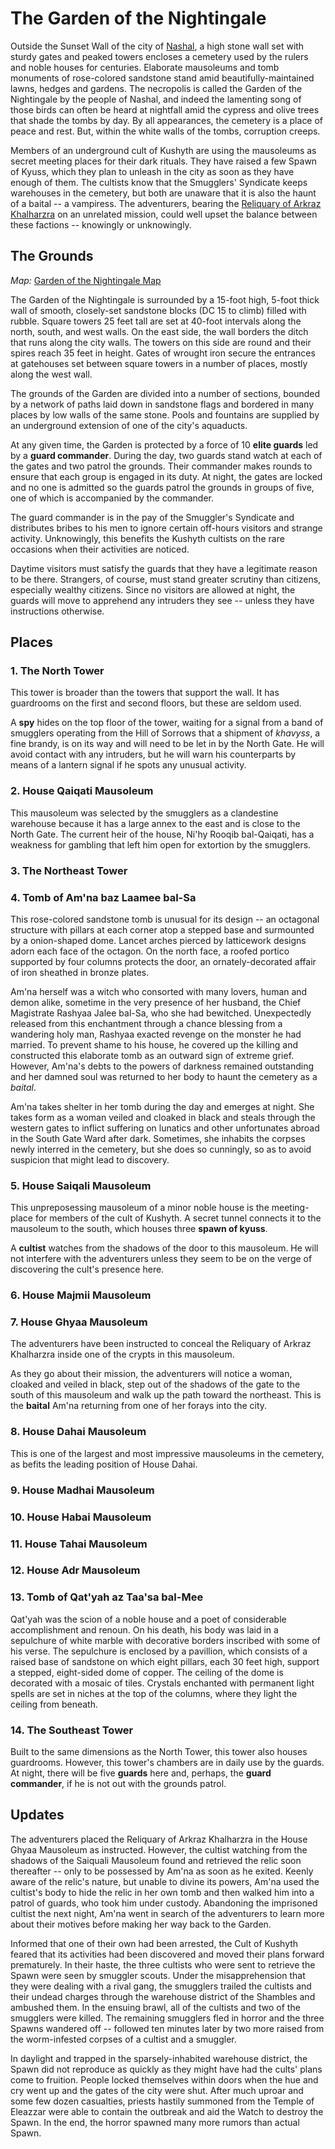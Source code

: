 # The Garden of the Nightingale

Outside the Sunset Wall of the city of [Nashal](Nashal.md), a high stone wall set with sturdy gates and peaked towers encloses a cemetery used by the rulers and noble houses for centuries. Elaborate mausoleums and tomb monuments of rose-colored sandstone stand amid beautifully-maintained lawns, hedges and gardens. The necropolis is called the Garden of the Nightingale by the people of Nashal, and indeed the lamenting song of those birds can often be heard at nightfall amid the cypress and olive trees that shade the tombs by day. By all appearances, the cemetery is a place of peace and rest. But, within the white walls of the tombs, corruption creeps.

Members of an underground cult of Kushyth are using the mausoleums as secret meeting places for their dark rituals. They have raised a few Spawn of Kyuss, which they plan to unleash in the city as soon as they have enough of them. The cultists know that the Smugglers' Syndicate keeps warehouses in the cemetery, but both are unaware that it is also the haunt of a baital -- a vampiress. The adventurers, bearing the [Reliquary of Arkraz Khalharzra](ReliquaryOfArkrazKhalharzra.md) on an unrelated mission, could well upset the balance between these factions -- knowingly or unknowingly.

## The Grounds

_Map:_ [Garden of the Nightingale Map](GardenOfTheNightingaleMap.pdf)

The Garden of the Nightingale is surrounded by a 15-foot high, 5-foot thick wall of smooth, closely-set sandstone blocks (DC 15 to climb) filled with rubble. Square towers 25 feet tall are set at 40-foot intervals along the north, south, and west walls. On the east side, the wall borders the ditch that runs along the city walls. The towers on this side are round and their spires reach 35 feet in height. Gates of wrought iron secure the entrances at gatehouses set between square towers in a number of places, mostly along the west wall.

The grounds of the Garden are divided into a number of sections, bounded by a network of paths laid down in sandstone flags and bordered in many places by low walls of the same stone. Pools and fountains are supplied by an underground extension of one of the city's aquaducts.

At any given time, the Garden is protected by a force of 10 **elite guards** led by a **guard commander**. During the day, two guards stand watch at each of the gates and two patrol the grounds. Their commander makes rounds to ensure that each group is engaged in its duty. At night, the gates are locked and no one is admitted so the guards patrol the grounds in groups of five, one of which is accompanied by the commander.

The guard commander is in the pay of the Smuggler's Syndicate and distributes bribes to his men to ignore certain off-hours visitors and strange activity. Unknowingly, this benefits the Kushyth cultists on the rare occasions when their activities are noticed.

Daytime visitors must satisfy the guards that they have a legitimate reason to be there. Strangers, of course, must stand greater scrutiny than citizens, especially wealthy citizens. Since no visitors are allowed at night, the guards will move to apprehend any intruders they see -- unless they have instructions otherwise.

## Places

### 1. The North Tower

This tower is broader than the towers that support the wall. It has guardrooms on the first and second floors, but these are seldom used.

A **spy** hides on the top floor of the tower, waiting for a signal from a band of smugglers operating from the Hill of Sorrows that a shipment of _khavyss_, a fine brandy, is on its way and will need to be let in by the North Gate. He will avoid contact with any intruders, but he will warn his counterparts by means of a lantern signal if he spots any unusual activity.

### 2. House Qaiqati Mausoleum

This mausoleum was selected by the smugglers as a clandestine warehouse because it has a large annex to the east and is close to the North Gate. The current heir of the house, Ni'hy Rooqib bal-Qaiqati, has a weakness for gambling that left him open for extortion by the smugglers.

### 3. The Northeast Tower

### 4. Tomb of Am'na baz Laamee bal-Sa

This rose-colored sandstone tomb is unusual for its design -- an octagonal structure with pillars at each corner atop a stepped base and surmounted by a onion-shaped dome. Lancet arches pierced by latticework designs adorn each face of the octagon. On the north face, a roofed portico supported by four columns protects the door, an ornately-decorated affair of iron sheathed in bronze plates.

Am'na herself was a witch who consorted with many lovers, human and demon alike, sometime in the very presence of her husband, the Chief Magistrate Rashyaa Jalee bal-Sa, who she had bewitched. Unexpectedly released from this enchantment through a chance blessing from a wandering holy man, Rashyaa exacted revenge on the monster he had married. To prevent shame to his house, he covered up the killing and constructed this elaborate tomb as an outward sign of extreme grief. However, Am'na's debts to the powers of darkness remained outstanding and her damned soul was returned to her body to haunt the cemetery as a _baital_.

Am'na takes shelter in her tomb during the day and emerges at night. She takes form as a woman veiled and cloaked in black and steals through the western gates to inflict suffering on lunatics and other unfortunates abroad in the South Gate Ward after dark. Sometimes, she inhabits the corpses newly interred in the cemetery, but she does so cunningly, so as to avoid suspicion that might lead to discovery. 

### 5. House Saiqali Mausoleum

This unpreposessing mausoleum of a minor noble house is the meeting-place for members of the cult of Kushyth. A secret tunnel connects it to the mausoleum to the south, which houses three **spawn of kyuss**.

A **cultist** watches from the shadows of the door to this mausoleum. He will not interfere with the adventurers unless they seem to be on the verge of discovering the cult's presence here. 

### 6. House Majmii Mausoleum

### 7. House Ghyaa Mausoleum

The adventurers have been instructed to conceal the Reliquary of Arkraz Khalharzra inside one of the crypts in this mausoleum.

As they go about their mission, the adventurers will notice a woman, cloaked and veiled in black, step out of the shadows of the gate to the south of this mausoleum and walk up the path toward the northeast. This is the **baital** Am'na returning from one of her forays into the city.

### 8. House Dahai Mausoleum

This is one of the largest and most impressive mausoleums in the cemetery, as befits the leading position of House Dahai.

### 9. House Madhai Mausoleum

### 10. House Habai Mausoleum

### 11. House Tahai Mausoleum

### 12. House Adr Mausoleum

### 13. Tomb of Qat'yah az Taa'sa bal-Mee

Qat'yah was the scion of a noble house and a poet of considerable accomplishment and renoun. On his death, his body was laid in a sepulchure of white marble with decorative borders inscribed with some of his verse. The sepulchure is enclosed by a pavillion, which consists of a raised base of sandstone on which eight pillars, each 30 feet high, support a stepped, eight-sided dome of copper. The ceiling of the dome is decorated with a mosaic of tiles. Crystals enchanted with permanent light spells are set in niches at the top of the columns, where they light the ceiling from beneath.

### 14. The Southeast Tower

Built to the same dimensions as the North Tower, this tower also houses guardrooms. However, this tower's chambers are in daily use by the guards. At night, there will be five **guards** here and, perhaps, the **guard commander**, if he is not out with the grounds patrol.

## Updates

The adventurers placed the Reliquary of Arkraz Khalharzra in the House Ghyaa Mausoleum as instructed. However, the cultist watching from the shadows of the Saiquali Mausoleum found and retrieved the relic soon thereafter -- only to be possessed by Am'na as soon as he exited. Keenly aware of the relic's nature, but unable to divine its powers, Am'na used the cultist's body to hide the relic in her own tomb and then walked him into a patrol of guards, who took him under custody. Abandoning the imprisoned cultist the next night, Am'na went in search of the adventurers to learn more about their motives before making her way back to the Garden.

Informed that one of their own had been arrested, the Cult of Kushyth feared that its activities had been discovered and moved their plans forward prematurely. In their haste, the three cultists who were sent to retrieve the Spawn were seen by smuggler scouts. Under the misapprehension that they were dealing with a rival gang, the smugglers trailed the cultists and their undead charges through the warehouse district of the Shambles and ambushed them. In the ensuing brawl, all of the cultists and two of the smugglers were killed. The remaining smugglers fled in horror and the three Spawns wandered off -- followed ten minutes later by two more raised from the worm-infested corpses of a cultist and a smuggler.

In daylight and trapped in the sparsely-inhabited warehouse district, the Spawn did not reproduce as quickly as they might have had the cults' plans come to fruition. People locked themselves within doors when the hue and cry went up and the gates of the city were shut. After much uproar and some few dozen casualties, priests hastily summoned from the Temple of Eleazzar were able to contain the outbreak and aid the Watch to destroy the Spawn. In the end, the horror spawned many more rumors than actual Spawn.
